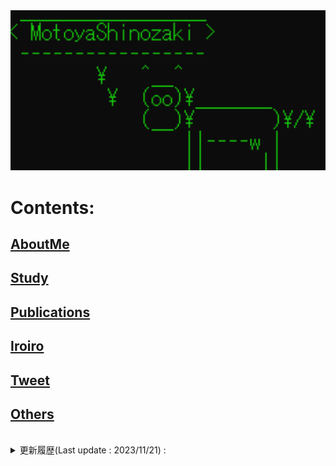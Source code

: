 <img src="./Top.png" width="600px">

# Contents:
## [AboutMe](./content/introduction/introduction.md)
## [Study](./content/study/study.md)
## [Publications](./content/publication/publication.md)
## [Iroiro](./content/iroiro/iroiro.md)
## [Tweet](./content/news/tweet.md)
## [Others](./content/others/others.md)
<br>

<details>
<summary>更新履歴(Last update : 2023/11/21) :</summary>
<pre>
2023/11/21  : "Publications (原著論文)"を更新
2023/7/20  : "Others"を更新
2023/7/20  : "Publications (原著論文)"を更新
2023/3/31  : "Publications (原著論文)"を更新
2023/2/27  : "Publications (国際会議, 国内学会・研究会等)"、"AboutMe"を更新
2022/12/23  : "Publications (原著論文)"を更新
2022/4/29  : "Others (真空の物理)"を更新
2022/4/4  : "AboutMe"を更新
2022/3/15  : "Publications (国内学会・研究会等)"を更新
2021/10/26  : "Publications (国内学会・研究会等)"を更新
2021/10/26  : "Publications (国際会議)"を更新
2021/9/13  : "Publications (国内学会・研究会等),<br>              Study (半導体量子ドットの高周波反射測定法における読み出しノイズ評価) "を更新
2021/7/24  : "Publications (その他出版物等)"を更新
2021/6/18  : "Publications (その他出版物等)"を更新
2021/3/4  : "Publications (国際会議)"を更新
2021/2/19  : "Publications (原著論文)"を更新
2020/12/27  : "Study (微細MTJ素子におけるスピン波の端状態)"を更新
2020/11/18  : "Publications (原著論文)"を更新
2020/9/23  : "Publications (国内学会・研究会等)"を更新
2020/8/26 : "Iroiro (MTJ, MTJ素子の熱安定性)"を更新
2020/8/26 : "Others"を更新
2020/7/23 : "Iroiro (量子コンピューティングの基礎)"を更新
2020/7/5  : GitHub Pagesに移行
2020/4/10 : とりあえずアップ
</pre>
</details>